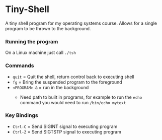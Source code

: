 # Tiny-Shell
A tiny shell program for my operating systems course.
Allows for a single program to be thrown to the background.

### Running the program
On a Linux machine just call `./tsh`

### Commands
- `quit` = Quit the shell, return control back to executing shell
- `fg` = Bring the suspended program to the foreground
- `<PROGRAM> &` = run <PROGRAM> in the background
  - Need path to built in programs, for example to run the `echo` command you would need to run `/bin/echo mytext`

### Key Bindings
- `Ctrl-C` = Send SIGINT signal to executing program
- `Ctrl-Z` = Send SIGTSTP signal to executing program
